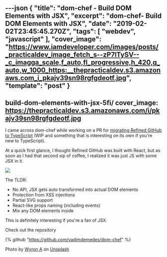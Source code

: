 ---json
{
  "title": "dom-chef - Build DOM Elements with JSX",
  "excerpt": "dom-chef-  Build DOM Elements with JSX",
  "date": "2019-02-02T23:45:45.270Z",
  "tags": [
    "webdev",
    "javascript"
  ],
  "cover_image": "https://www.iamdeveloper.com/images/posts/_practicaldev_image_fetch_s--zP7lTySV--_c_imagga_scale,f_auto,fl_progressive,h_420,q_auto,w_1000_https:__thepracticaldev.s3.amazonaws.com_i_pkajv39sn98rgfgdeotf.jpg",
  "template": "post"
}
---

build-dom-elements-with-jsx-5fi/
cover_image: https://thepracticaldev.s3.amazonaws.com/i/pkajv39sn98rgfgdeotf.jpg
---

I came across dom-chef while working on a PR for [migrating Refined GitHub to TypeScript](https://github.com/sindresorhus/refined-github/pull/1750) (WIP and something that is interesting on its own if you're new to TypeScript).

At a quick first glance, I thought Refined GitHub was built with React, but as soon as I had that second sip of coffee, I realized it was just JS with some JSX in it.

![](https://media3.giphy.com/media/2JeyC2DvEhdRu/giphy.gif?cid=19f5b51a5c562926446e66326327f7e5)

The TLDR:
* No API, JSX gets auto transformed into actual DOM elements
* Protection from XSS injections
* Partial SVG support
* React-like props naming (including events)
* Mix any DOM elements inside

This is definitely interesting if you're a fan of JSX.

Check out the repository

{% github "https://github.com/vadimdemedes/dom-chef" %}

Photo by [Wyron A](https://unsplash.com/photos/Lhb1DyyNr7U?utm_source=unsplash&utm_medium=referral&utm_content=creditCopyText) on [Unsplash](https://unsplash.com/search/photos/chef?utm_source=unsplash&utm_medium=referral&utm_content=creditCopyText)
